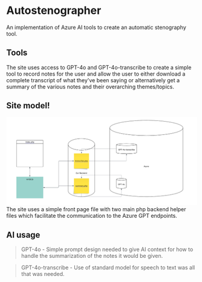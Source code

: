 # Autostenographer
An implementation of Azure AI tools to create an automatic stenography tool.

## Tools
The site uses access to GPT-4o and GPT-4o-transcribe to create a simple tool to record notes for the user and allow the user to either download a complete transcript of what they've been saying or alternatively get a summary of the various notes and their overarching themes/topics.

## Site model!
![Site diagram](/img/Autostenographer_diagram.png)
The site uses a simple front page file with two main php backend helper files which facilitate the communication to the Azure GPT endpoints.

## AI usage
>GPT-4o - Simple prompt design needed to give AI context for how to handle the summarization of the notes it would be given. 

>GPT-4o-transcribe - Use of standard model for speech to text was all that was needed.
